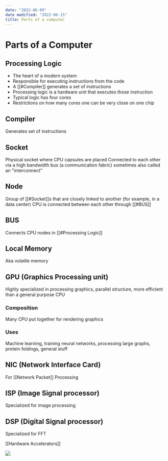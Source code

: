 ```yaml
---
date: "2022-06-09"
date modified: "2022-06-15"
title: Parts of a computer
---
```


# Parts of a Computer

## Processing Logic
- The heart of a modern system
- Responsible for executing instructions from the code
- A [[#Compiler]] generates a set of instructions
- Processing logic is a hardware unit that executes those instruction
- Typical logic has four cores
- Restrictions on how many cores one can be very close on one chip

## Compiler
Generates set of instructions

## Socket
Physical socket where CPU capsules are placed
Connected to each other via a high bandwidth bus (a communication fabric) sometimes also called an "interconnect"

## Node
Group of [[#Socket]]s that are closely linked to another (for example, in a data center)
CPU is connected between each other through [[#BUS]]

## BUS
Connects CPU nodes in [[#Processing Logic]]

## Local Memory
Aka volatile memory

## GPU (Graphics Processing unit)
Highly specialized in processing graphics, parallel structure, more efficient than a general purpose CPU

### Composition
Many CPU put together for rendering graphics

### Uses
Machine learning, training neural networks, processing large graphs, protein foldings, general stuff

## NIC (Network Interface Card)
For [[Network Packet]] Processing

## ISP (Image Signal processor)
Specialized for image processing

## DSP (Digital Signal processor)
Specialized for FFT

[[Hardware Accelerators]]

![](https://i.imgur.com/90PiL6Q.png)
